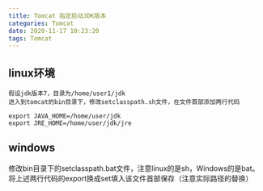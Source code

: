 ```yaml
---
title: Tomcat 指定启动JDK版本
categories: Tomcat
date: 2020-11-17 10:23:20
tags: Tomcat
---
```


## <span id="inline-blue">linux环境</span>

```shell
假设jdk版本7，目录为/home/user1/jdk
进入到tomcat的bin目录下，修改setclasspath.sh文件，在文件首部添加两行代码

export JAVA_HOME=/home/user/jdk
export JRE_HOME=/home/user/jdk/jre
```



## <span id="inline-blue">windows</span>


修改bin目录下的setclasspath.bat文件，注意linux的是sh，Windows的是bat。将上述两行代码的export换成set填入该文件首部保存（注意实际路径的替换）



